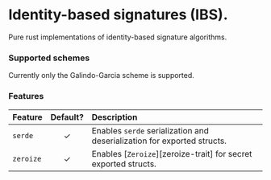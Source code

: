 # Identity-based signatures (IBS).

Pure rust implementations of identity-based signature algorithms.

### Supported schemes

Currently only the Galindo-Garcia scheme is supported.

### Features

| Feature   | Default? | Description                                                             |
| :-------- | :------: | :---------------------------------------------------------------------- |
| `serde`   |    ✓     | Enables `serde` serialization and deserialization for exported structs. |
| `zeroize` |    ✓     | Enables [`Zeroize`][zeroize-trait] for secret exported structs.         |
